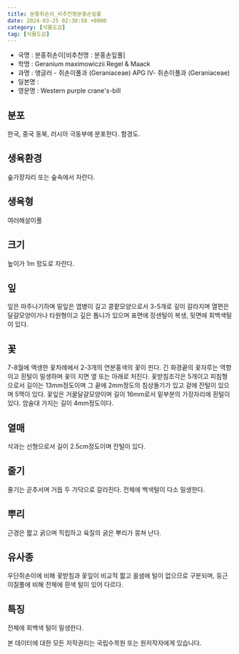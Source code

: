 ```yaml
---
title: 분홍쥐손이_비추천명분홍손잎풀
date: 2024-03-25 02:30:58 +0800
category: [식물도감]
tag: [식물도감]
---
```




- 국명 : 분홍쥐손이[비추천명 : 분홍손잎풀]
- 학명 : Geranium maximowiczii Regel & Maack
- 과명 : 앵글러 - 쥐손이풀과 (Geraniaceae) APG Ⅳ- 쥐손이풀과 (Geraniaceae)
- 일본명 : 
- 영문명 : Western purple crane's-bill


## 분포
한국, 중국 동북, 러시아 극동부에 분포한다.함경도.
## 생육환경
숲가장자리 또는 숲속에서 자란다.
## 생육형
여러해살이풀 
## 크기
높이가 1m 정도로 자란다.
## 잎
잎은 마주나기하며 밑잎은 엽병이 길고 콩팥모양으로서 3-5개로 깊이 갈라지며 열편은 달걀모양이거나 타원형이고 깊은 톱니가 있으며 표면에 장센털이 복생, 뒷면에 회백색털이 있다.
## 꽃
7-8월에 액생한 꽃차례에서 2-3개의 연분홍색의 꽃이 핀다. 긴 화경끝의 꽃자루는 역향이고 흰털이 밀생하며 꽃이 지면 옆 또는 아래로 처진다. 꽃받침조각은 5개이고 피침형으로서 길이는 13mm정도이며 그 끝에 2mm정도의 침상돌기가 있고 겉에 잔털이 있으며 5맥이 있다. 꽃잎은 거꿀달걀모양이며 길이 16mm로서 밑부분의 가장자리에 흰털이 있다. 암술대 가지는 길이 4mm정도이다.
## 열매
삭과는 선형으로서 길이 2.5cm정도이며 잔털이 있다.
## 줄기
줄기는 곧추서며 거듭 두 가닥으로 갈라진다. 전체에 백색털이 다소 밀생한다.
## 뿌리
근경은 짧고 굵으며 직립하고 육질의 굵은 뿌리가 뭉쳐 난다.
## 유사종
우단쥐손이에 비해 꽃받침과 꽃잎이 비교적 짧고 꿀샘에 털이 없으므로 구분되며, 둥근이질풀에 비해 전체에 흰색 털이 있어 다르다. 
## 특징
전체에 회백색 털이 밀생한다.






본 데이터에 대한 모든 저작권리는 국립수목원 또는 원저작자에게 있습니다.
